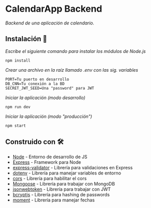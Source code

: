 # CalendarApp Backend

_Backend de una aplicación de calendario._

## Instalación 🔧

_Escribe el siguiente comando para instalar los módulos de Node.js_

```
npm install
```

_Crear una archivo en la raíz llamado .env con las sig. variables_

```
PORT=Tu puerto en desarrollo
DB_CNN=Tu conexión a la BD
SECRET_JWT_SEED=Una "password" para JWT
```

_Iniciar la aplicación (modo desarrollo)_

```
npm run dev
```

_Iniciar la aplicación (modo "producción")_

```
npm start
```

## Construido con 🛠️

* [Node](https://nodejs.org/en/) - Entorno de desarrollo de JS
* [Express](http://expressjs.com/) - Framework para Node
* [express-validator](https://express-validator.github.io/docs/) - Librería para validaciones en Express
* [dotenv](https://www.npmjs.com/package/dotenv) - Librería para manejar variables de entorno
* [cors](https://www.npmjs.com/package/cors) - Librería para habilitar el cors
* [Mongoose](https://mongoosejs.com/) - Librería para trabajar con MongoDB
* [jsonwebtoken](https://www.npmjs.com/package/jsonwebtoken) - Librería para trabajar con JWT
* [bcryptjs](https://www.npmjs.com/package/bcryptjs) - Librería para hashing de passwords
* [moment](https://momentjs.com/) - Librería para manejar fechas
